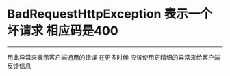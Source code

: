# BadRequestHttpException 表示一个坏请求 相应码是400

--------------

用此异常来表示客户端通用的错误 在更多时候 应该使用更精细的异常来给客户端反馈信息
